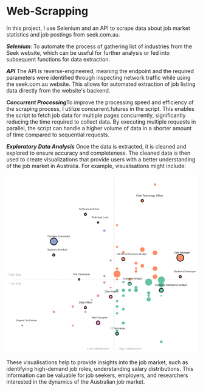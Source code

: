# Web-Scrapping

In this project, I use Selenium and an API to scrape data about job market statistics and job postings from seek.com.au.

***Selenium***: To automate the process of gathering list of industries from the Seek website, which can be useful for further analysis or fed into subsequent functions for data extraction.

***API*** The API is reverse-engineered, meaning the endpoint and the required parameters were identified through inspecting network traffic while using the seek.com.au website. This allows for automated extraction of job listing data directly from the website's backend.

***Concurrent Processing***To improve the processing speed and efficiency of the scraping process, I utilize concurrent.futures in the script. This enables the script to fetch job data for multiple pages concurrently, significantly reducing the time required to collect data. By executing multiple requests in parallel, the script can handle a higher volume of data in a shorter amount of time compared to sequential requests.

***Exploratory Data Analysis*** Once the data is extracted, it is cleaned and explored to ensure accuracy and completeness. The cleaned data is then used to create visualizations that provide users with a better understanding of the job market in Australia. For example, visualisations might include:

![Distribution of job based on salary and job satisfaction](figures/salary_vs_satisfaction.png)

These visualisations help to provide insights into the job market, such as identifying high-demand job roles, understanding salary distributions. This information can be valuable for job seekers, employers, and researchers interested in the dynamics of the Australian job market.
